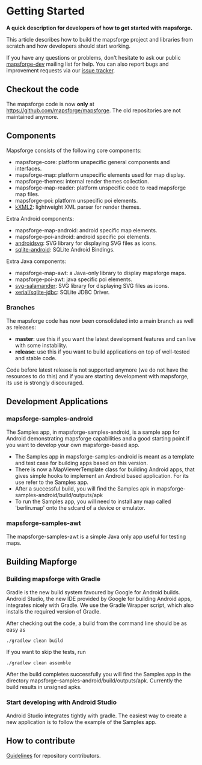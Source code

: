 # Getting Started

**A quick description for developers of how to get started with mapsforge.**

This article describes how to build the mapsforge project and libraries from scratch and how developers should start working.

If you have any questions or problems, don't hesitate to ask our public [mapsforge-dev](https://groups.google.com/group/mapsforge-dev) mailing list for help. You can also report bugs and improvement requests via our [issue tracker](https://github.com/mapsforge/mapsforge/issues).

## Checkout the code

The mapsforge code is now **only** at https://github.com/mapsforge/mapsforge. The old repositories are not maintained anymore.

## Components

Mapsforge consists of the following core components:

- mapsforge-core: platform unspecific general components and interfaces.
- mapsforge-map: platform unspecific elements used for map display.
- mapsforge-themes: internal render themes collection.
- mapsforge-map-reader: platform unspecific code to read mapsforge map files.
- mapsforge-poi: platform unspecific poi elements.
- [kXML2](http://www.kxml.org/): lightweight XML parser for render themes.

Extra Android components:

- mapsforge-map-android: android specific map elements.
- mapsforge-poi-android: android specific poi elements.
- [androidsvg](http://bigbadaboom.github.io/androidsvg/): SVG library for displaying SVG files as icons.
- [sqlite-android](https://sqlite.org/android/): SQLite Android Bindings.

Extra Java components:

- mapsforge-map-awt: a Java-only library to display mapsforge maps.
- mapsforge-poi-awt: java specific poi elements.
- [svg-salamander](https://github.com/blackears/svgSalamander): SVG library for displaying SVG files as icons.
- [xerial/sqlite-jdbc](https://github.com/xerial/sqlite-jdbc): SQLite JDBC Driver.

### Branches

The mapsforge code has now been consolidated into a main branch as well as releases:
- **master**: use this if you want the latest development features and can live with some instability.
- **release**: use this if you want to build applications on top of well-tested and stable code.

Code before latest release is not supported anymore (we do not have the resources to do this) and if you are starting development with mapsforge, its use is strongly discouraged.

## Development Applications

### mapsforge-samples-android

 The Samples app, in mapsforge-samples-android, is a sample app for Android demonstrating mapsforge capabilities and a good starting point if you want to develop your own mapsforge-based app.
- The Samples app in mapsforge-samples-android is meant as a template and test case for building apps based on this version.
- There is now a MapViewerTemplate class for building Android apps, that gives simple hooks to implement an Android based application. For its use refer to the Samples app.
- After a successful build, you will find the Samples apk in mapsforge-samples-android/build/outputs/apk
- To run the Samples app, you will need to install any map called 'berlin.map' onto the sdcard of a device or emulator.

### mapsforge-samples-awt

The mapsforge-samples-awt is a simple Java only app useful for testing maps.

## Building Mapforge

### Building mapsforge with Gradle

Gradle is the new build system favoured by Google for Android builds. Android Studio, the new IDE provided by Google for building Android apps, integrates nicely with Gradle. We use the Gradle Wrapper script, which also installs the required version of Gradle.

After checking out the code, a build from the command line should be as easy as 

    ./gradlew clean build

If you want to skip the tests, run 

    ./gradlew clean assemble

After the build completes successfully you will find the Samples app in the directory mapsforge-samples-android/build/outputs/apk. Currently the build results in unsigned apks.

### Start developing with Android Studio

Android Studio integrates tightly with gradle. The easiest way to create a new application is to follow the example of the Samples app. 

## How to contribute

[Guidelines](CONTRIBUTING.md) for repository contributors.